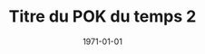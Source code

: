 ---
layout: layout/pok.njk

title: "Titre du POK du temps 2"
authors:
  - Benoit Beguier

date: 1971-01-01

tags: 
  - "temps 2"

résumé: Un POK traitant d'un sujet.
---